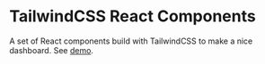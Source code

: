 # TailwindCSS React Components

A set of React components build with TailwindCSS to make a nice dashboard. See [demo](https://bacali95.github.io/tw-react-components).
